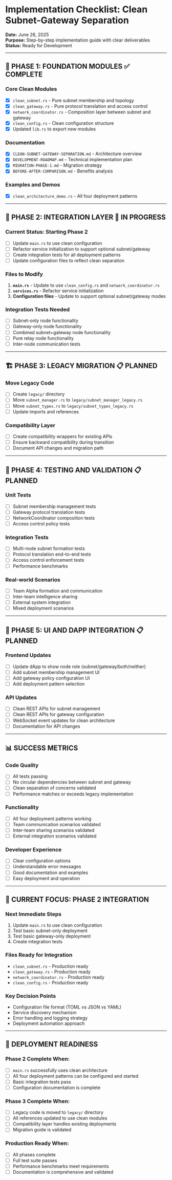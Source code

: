 # Implementation Checklist: Clean Subnet-Gateway Separation

**Date:** June 26, 2025  
**Purpose:** Step-by-step implementation guide with clear deliverables  
**Status:** Ready for Development  

---

## 🎯 **PHASE 1: FOUNDATION MODULES** ✅ COMPLETE

### Core Clean Modules
- [x] `clean_subnet.rs` - Pure subnet membership and topology
- [x] `clean_gateway.rs` - Pure protocol translation and access control
- [x] `network_coordinator.rs` - Composition layer between subnet and gateway
- [x] `clean_config.rs` - Clean configuration structure
- [x] Updated `lib.rs` to export new modules

### Documentation
- [x] `CLEAN-SUBNET-GATEWAY-SEPARATION.md` - Architecture overview
- [x] `DEVELOPMENT-ROADMAP.md` - Technical implementation plan
- [x] `MIGRATION-PHASE-1.md` - Migration strategy
- [x] `BEFORE-AFTER-COMPARISON.md` - Benefits analysis

### Examples and Demos
- [x] `clean_architecture_demo.rs` - All four deployment patterns

---

## 🔧 **PHASE 2: INTEGRATION LAYER** 🚧 IN PROGRESS

### Current Status: Starting Phase 2
- [ ] Update `main.rs` to use clean configuration
- [ ] Refactor service initialization to support optional subnet/gateway
- [ ] Create integration tests for all deployment patterns
- [ ] Update configuration files to reflect clean separation

### Files to Modify
1. **`main.rs`** - Update to use `clean_config.rs` and `network_coordinator.rs`
2. **`services.rs`** - Refactor service initialization
3. **Configuration files** - Update to support optional subnet/gateway modes

### Integration Tests Needed
- [ ] Subnet-only node functionality
- [ ] Gateway-only node functionality  
- [ ] Combined subnet+gateway node functionality
- [ ] Pure relay node functionality
- [ ] Inter-node communication tests

---

## 🏗️ **PHASE 3: LEGACY MIGRATION** 📋 PLANNED

### Move Legacy Code
- [ ] Create `legacy/` directory
- [ ] Move `subnet_manager.rs` to `legacy/subnet_manager_legacy.rs`
- [ ] Move `subnet_types.rs` to `legacy/subnet_types_legacy.rs`
- [ ] Update imports and references

### Compatibility Layer
- [ ] Create compatibility wrappers for existing APIs
- [ ] Ensure backward compatibility during transition
- [ ] Document API changes and migration path

---

## 🧪 **PHASE 4: TESTING AND VALIDATION** 📋 PLANNED

### Unit Tests
- [ ] Subnet membership management tests
- [ ] Gateway protocol translation tests
- [ ] NetworkCoordinator composition tests
- [ ] Access control policy tests

### Integration Tests
- [ ] Multi-node subnet formation tests
- [ ] Protocol translation end-to-end tests
- [ ] Access control enforcement tests
- [ ] Performance benchmarks

### Real-world Scenarios
- [ ] Team Alpha formation and communication
- [ ] Inter-team intelligence sharing
- [ ] External system integration
- [ ] Mixed deployment scenarios

---

## 🎨 **PHASE 5: UI AND DAPP INTEGRATION** 📋 PLANNED

### Frontend Updates
- [ ] Update dApp to show node role (subnet/gateway/both/neither)
- [ ] Add subnet membership management UI
- [ ] Add gateway policy configuration UI
- [ ] Add deployment pattern selection

### API Updates
- [ ] Clean REST APIs for subnet management
- [ ] Clean REST APIs for gateway configuration
- [ ] WebSocket event updates for clean architecture
- [ ] Documentation for API changes

---

## 📊 **SUCCESS METRICS**

### Code Quality
- [ ] All tests passing
- [ ] No circular dependencies between subnet and gateway
- [ ] Clean separation of concerns validated
- [ ] Performance matches or exceeds legacy implementation

### Functionality
- [ ] All four deployment patterns working
- [ ] Team communication scenarios validated
- [ ] Inter-team sharing scenarios validated
- [ ] External integration scenarios validated

### Developer Experience
- [ ] Clear configuration options
- [ ] Understandable error messages
- [ ] Good documentation and examples
- [ ] Easy deployment and operation

---

## 🎯 **CURRENT FOCUS: PHASE 2 INTEGRATION**

### Next Immediate Steps
1. Update `main.rs` to use clean configuration
2. Test basic subnet-only deployment
3. Test basic gateway-only deployment
4. Create integration tests

### Files Ready for Integration
- `clean_subnet.rs` - Production ready
- `clean_gateway.rs` - Production ready  
- `network_coordinator.rs` - Production ready
- `clean_config.rs` - Production ready

### Key Decision Points
- Configuration file format (TOML vs JSON vs YAML)
- Service discovery mechanism
- Error handling and logging strategy
- Deployment automation approach

---

## 🚀 **DEPLOYMENT READINESS**

### Phase 2 Complete When:
- [ ] `main.rs` successfully uses clean architecture
- [ ] All four deployment patterns can be configured and started
- [ ] Basic integration tests pass
- [ ] Configuration documentation is complete

### Phase 3 Complete When:
- [ ] Legacy code is moved to `legacy/` directory
- [ ] All references updated to use clean modules
- [ ] Compatibility layer handles existing deployments
- [ ] Migration guide is validated

### Production Ready When:
- [ ] All phases complete
- [ ] Full test suite passes
- [ ] Performance benchmarks meet requirements
- [ ] Documentation is comprehensive and validated
